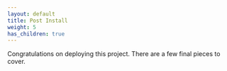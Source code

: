 ```yaml
---
layout: default
title: Post Install
weight: 5
has_children: true
---
```


Congratulations on deploying this project. There are a few final pieces to cover. 